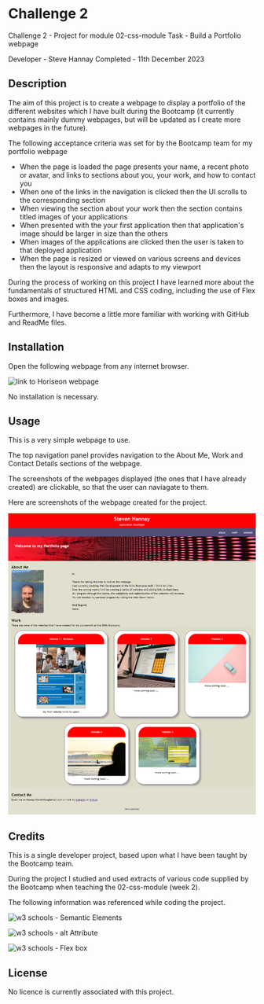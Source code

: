 # Challenge 2 

Challenge 2 - Project for module 02-css-module 
Task - Build a Portfolio webpage

Developer - Steve Hannay
Completed - 11th December 2023


## Description

The aim of this project is to create a webpage to display a portfolio of the different websites which I have built during the Bootcamp (it currently contains mainly dummy webpages, but will be updated as I create more webpages in the future).

The following acceptance criteria was set for by the Bootcamp team for my portfolio webpage
* When the page is loaded the page presents your name, a recent photo or avatar, and links to sections about you, your work, and how to contact you
* When one of the links in the navigation is clicked then the UI scrolls to the corresponding section
* When viewing the section about your work then the section contains titled images of your applications
* When presented with the your first application then that application's image should be larger in size than the others
* When images of the applications are clicked then the user is taken to that deployed application
* When the page is resized or viewed on various screens and devices then the layout is responsive and adapts to my viewport

During the process of working on this project I have learned more about the fundamentals of structured HTML and CSS coding, including the use of Flex boxes and images. 

Furthermore, I have become a little more familiar with working with GitHub and ReadMe files.


## Installation

Open the following webpage from any internet browser.

![link to Horiseon webpage](https://stevehannay.github.io/Challenge-2/)

No installation is necessary. 


## Usage

This is a very simple webpage to use.

The top navigation panel provides navigation to the About Me, Work and Contact Details sections of the webpage.

The screenshots of the webpages displayed (the ones that I have already created) are clickable, so that the user can naviagate to them.


Here are screenshots of the webpage created for the project.

![Challenge 2 - Steve Hannay Portfolio webpage](images/Challenge%2002%20-%20Steves%20Portfolio%20Website.png)


## Credits

This is a single developer project, based upon what I have been taught by the Bootcamp team.

During the project I studied and used extracts of various code supplied by the Bootcamp when teaching the 02-css-module (week 2).


The following information was referenced while coding the project.

![w3 schools - Semantic Elements](https://www.w3schools.com/html/html5_semantic_elements.asp)

![w3 schools - alt Attribute](https://www.w3schools.com/tags/att_img_alt.asp)

![w3 schools - Flex box](https://www.w3schools.com/css/css3_flexbox.asp)


## License

No licence is currently associated with this project.

